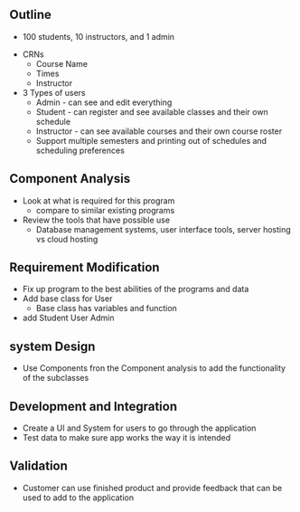 
## Outline
 - 100 students, 10 instructors, and 1 admin
+ CRNs
  + Course Name
  + Times
  + Instructor
+ 3 Types of users
  + Admin - can see and edit everything
  + Student - can register and see available classes and their own schedule
  + Instructor - can see available courses and their own course roster
  + Support multiple semesters and printing out of schedules and scheduling preferences

## Component Analysis
- Look at what is required for this program
  - compare to similar existing programs
- Review the tools that have possible use
  - Database management systems, user interface tools, server hosting vs cloud hosting
  
## Requirement Modification
- Fix up program to the best abilities of the programs and data 
- Add base class for User
  - Base class has variables and function 
- add Student User Admin

## system Design 
- Use Components fron the Component analysis to add the functionality of the subclasses

## Development and Integration
- Create a UI and System for users to go through the application
- Test data to make sure app works the way it is intended

## Validation
- Customer can use finished product and provide feedback that can be used to add to the application

